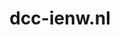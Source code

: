 ---
layout: post
title:  "dcc-ienw.nl"
internal_url:  "/dutchgov/dcc-ienw.nl.html"
categories: dutchgov
---